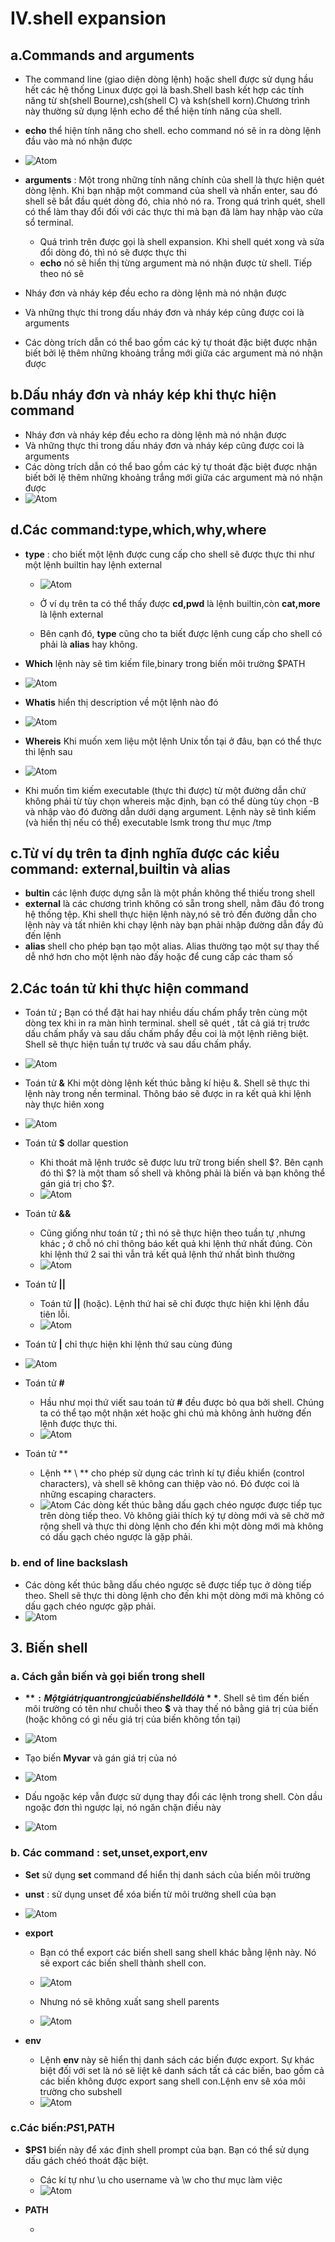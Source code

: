 # IV.shell expansion # 
## a.Commands and arguments ## 
- The command line (giao diện dòng lệnh) hoặc shell được sử dụng hầu hết các hệ thống Linux được gọi là bash.Shell bash kết hợp các tính năng từ sh(shell Bourne),csh(shell C) và ksh(shell korn).Chương trình này thường sử dụng lệnh echo để thể hiện tính năng của shell. 
- **echo** thể hiện tính năng cho shell. echo command nó sẽ in ra dòng lệnh đầu vào mà nó nhận được  
- ![Atom](https://i.imgur.com/9rQBpz2.png) 
- **arguments** : Một trong những tính năng chính của shell là thực hiện quét dòng lệnh. Khi bạn nhập một command của shell và nhấn enter, sau đó shell sẽ bắt đầu quét dòng đó, chia nhỏ nó ra. Trong quá trình quét, shell có thể làm thay đổi đối với các thực thi mà bạn đã làm hay nhập vào cửa sổ terminal. 

  - Quá trình trên được gọi là shell expansion. Khi shell quét xong và sửa đổi dòng đó, thì nó sẽ được thực thi 
  - **echo** nó sẽ hiển thị từng argument mà nó nhận được từ shell. Tiếp theo nó sẽ
- Nháy đơn và nháy kép đều echo ra dòng lệnh mà nó nhận được 
- Và những thực thi trong dấu nháy đơn và nháy kép cũng được coi là arguments
- Các dòng trích dẫn có thể bao gồm các ký tự thoát đặc biệt được nhận biết bởi lệ thêm những khoảng trắng mới giữa các argument mà nó nhận được 
## b.Dấu nháy đơn và nháy kép khi thực hiện command
- Nháy đơn và nháy kép đều echo ra dòng lệnh mà nó nhận được 
- Và những thực thi trong dấu nháy đơn và nháy kép cũng được coi là arguments
- Các dòng trích dẫn có thể bao gồm các ký tự thoát đặc biệt được nhận biết bởi lệ thêm những khoảng trắng mới giữa các argument mà nó nhận được 
- ![Atom](https://i.imgur.com/qKUtwuZ.png) 

## d.Các command:type,which,why,where ##
- **type** : cho biết một lệnh được cung cấp cho shell sẽ được thực thi như một lệnh builtin hay lệnh external


   - ![Atom](https://i.imgur.com/VnKYt4x.png) 

   - Ở ví dụ trên ta có thể thấy được **cd,pwd** là lệnh builtin,còn **cat,more** là lệnh external 
   - Bên cạnh đó, **type** cũng cho ta biết được lệnh cung cấp cho shell có phải là **alias** hay không.

- **Which** lệnh này sẽ tìm kiếm file,binary trong biến môi trường $PATH 
 - ![Atom](https://i.imgur.com/5xIdZl2.png)
 
- **Whatis** hiển thị description về một lệnh nào đó 
 - ![Atom](https://i.imgur.com/AVI2SF3.png)
 
- **Whereis** Khi muốn xem liệu một lệnh Unix tồn tại ở đâu, bạn có thể thực thi lệnh sau
 - ![Atom](https://i.imgur.com/7hMXczj.png)
 
- Khi muốn tìm kiếm executable (thực thi được) từ một đường dẫn chứ không phải từ tùy chọn whereis mặc định, bạn có thể dùng tùy chọn -B và nhập vào đó đường dẫn dưới dạng argument. Lệnh này sẽ tình kiếm (và hiển thị nếu có thể) executable lsmk trong thư mục /tmp 
## c.Từ ví dụ trên ta định nghĩa được các kiểu command: external,builtin và alias
- **bultin** các lệnh được dựng sẵn là một phần không thể thiếu trong shell 
- **external** là các chương trình không có sẵn trong shell, nằm đâu đó trong hệ thống tệp. Khi shell thực hiện lệnh này,nó sẽ trỏ đến đường dẫn cho lệnh này và tất nhiên khi chạy lệnh này bạn phải nhập đường dẫn đầy đủ đến lệnh 
- **alias** shell cho phép bạn tạo một alias. Alias thường tạo một sự thay thế dễ nhớ hơn cho một lệnh nào đấy hoặc để cung cấp các tham số

## 2.Các toán tử khi thực hiện command 
- Toán tử **;** Bạn có thể đặt hai hay nhiều dấu chấm phẩy trên cùng một dòng tex khi in ra màn hình terminal. shell sẽ quét , tất cả giá trị trước dấu chấm phẩy và sau dấu chấm phẩy đều coi là một lệnh riêng biệt. Shell sẽ thực hiện tuần tự trước và sau dấu chấm phẩy. 
- ![Atom](https://i.imgur.com/ZoEQl6o.png)

- Toán tử **&** Khi một dòng lệnh kết thúc bằng kí hiệu &. Shell sẽ thực thi lệnh này trong nền terminal. Thông báo sẽ được in ra kết quả khi lệnh này thực hiên xong 
- ![Atom](https://i.imgur.com/H77u8YK.png)

- Toán tử **$** dollar question 

  - Khi thoát mã lệnh trước sẽ được lưu trữ trong biến shell $?. Bên cạnh đó thì $? là một tham số shell và không phải là biến và bạn không thể gán giá trị cho $?. 
  - ![Atom](https://i.imgur.com/rYqi0aF.png)

- Toán tử **&&** 

  - Cũng giống như toán tử **;** thì nó sẽ thực hiện theo tuần tự ,nhưng khác **;** ở chỗ nó chỉ thông báo kết quả khi lệnh thứ nhất đúng. Còn khi lệnh thứ 2 sai thì vẫn trả kết quả lệnh thứ nhất bình thường 
  - ![Atom](https://i.imgur.com/FQ6cKkS.png)
  
- Toán tử **||** 

  - Toán tử **||** (hoặc). Lệnh thứ hai sẽ chỉ được thực hiện khi lệnh đầu tiên lỗi. 
   - ![Atom](https://i.imgur.com/PTcUeOv.png)
   
- Toán tử **|** chỉ thực hiện khi lệnh thứ sau cùng đúng 
- ![Atom](https://i.imgur.com/yYwTURR.png)

- Toán tử **#** 

  - Hầu như mọi thứ viết sau toán tử **#** đều được bỏ qua bởi shell. Chúng ta có thể tạo một nhận xét hoặc ghi chú mà không ảnh hường đến lệnh được thực thi.
  - ![Atom](https://i.imgur.com/6duEsvZ.png) 
  
- Toán tử **\** 

  - Lệnh ** \ ** cho phép sử dụng các trình kí tự điều khiển (control characters), và shell sẽ không can thiệp vào nó. Đó được coi là những escaping characters.
  - ![Atom](https://i.imgur.com/KQJCEqE.png) 
Các dòng kết thúc bằng dấu gạch chéo ngược được tiếp tục trên dòng tiếp theo. Vỏ không giải thích
ký tự dòng mới và sẽ chờ mở rộng shell và thực thi dòng lệnh cho đến khi
một dòng mới mà không có dấu gạch chéo ngược là gặp phải.
### b. end of line backslash 
- Các dòng kết thúc bằng dấu chéo ngược sẽ được tiếp tục ở dòng tiếp theo. Shell sẽ thực thi dòng lệnh cho đến khi một dòng mới mà không có dấu gạch chéo ngược gặp phải.  
- ![Atom](https://i.imgur.com/po20uVb.png) 

## 3. Biến shell ##

### a. Cách gắn biến và gọi biến trong shell ###
- **$** : Một giá trị quan trongj của biến shell đó là **$**. Shell sẽ tìm đến biến môi trường có tên như chuỗi theo **$** và thay thế nó bằng giá trị của biến (hoặc không có gì nếu giá trị của biến không tồn tại) 
- ![Atom](https://i.imgur.com/P7cNaH3.png)  

-  Tạo biến **Myvar** và gán giá trị của nó 
- ![Atom](https://i.imgur.com/jYpjNWy.png)

- Dấu ngoặc kép vẫn được sử dụng thay đổi các lệnh trong shell. Còn dầu ngoặc đơn thì ngược lại, nó ngăn chặn điều này
- ![Atom](https://i.imgur.com/0tXvF1O.png) 

### b. Các command : set,unset,export,env ###
- **Set** sử dụng **set** command để hiển thị danh sách của biến môi trường 
- **unst** : sử dụng unset để xóa biến từ môi trường shell của bạn 
- ![Atom](https://i.imgur.com/LgLLu6k.png) 

- **export** 

  - Bạn có thể export các biến shell sang shell khác bằng lệnh này. Nó sẽ export các biến shell thành shell con. 
  - ![Atom](https://i.imgur.com/cZBuhYL.png)
 
  - Nhưng nó sẽ không xuất sang shell parents
  - ![Atom](https://i.imgur.com/xSOS7p1.png) 
  
  
- **env** 

  - Lệnh **env** này sẽ hiển thị danh sách các biến được export. Sự khác biệt đối với set là nó sẽ liệt kê danh sách tất cả các biến, bao gồm cả các biến không được export sang shell con.Lệnh env sẽ xóa môi trường cho subshell    
   - ![Atom](https://i.imgur.com/esQ7MLN.png)
   
### c.Các biến:$PS1,$PATH
- **$PS1** biến này để xác định shell prompt của bạn. Bạn có thể sử dụng dấu gách chéó thoát đặc biệt. 

  - Các kí tự như \u cho username và \w cho thư mục làm việc 
   - ![Atom](https://i.imgur.com/8FkVimG.png) 
- **PATH** 

  - 

  